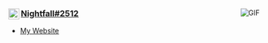 
<a href="https://github.com/AjayKhalsa">
  <img align="left" alt="Ajay's Github" width="22px" src="https://cdn.jsdelivr.net/npm/simple-icons@v3/icons/github.svg" />

<img align="right" alt="GIF" src="https://media.giphy.com/media/4UzW8S83pWoKs/giphy.gif" />

### Nightfall#2512
- [My Website](https://nightfall-website.herokuapp.com/)

